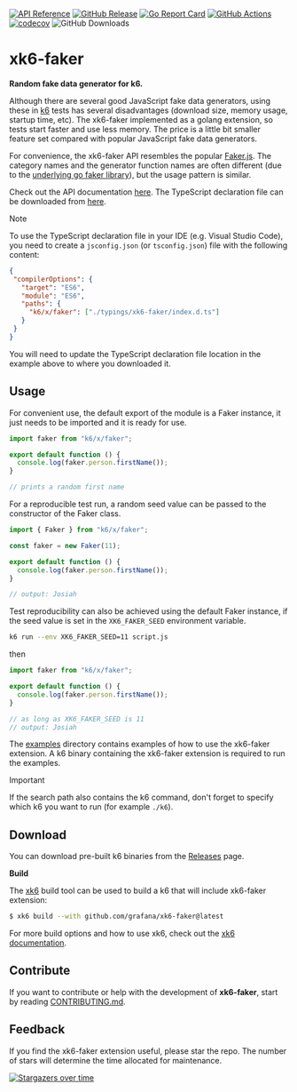 [![API Reference](https://img.shields.io/badge/API-reference-blue?logo=readme&logoColor=lightgray)](https://faker.x.k6.io)
[![GitHub Release](https://img.shields.io/github/v/release/grafana/xk6-faker)](https://github.com/grafana/xk6-faker/releases/)
[![Go Report Card](https://goreportcard.com/badge/github.com/grafana/xk6-faker)](https://goreportcard.com/report/github.com/grafana/xk6-faker)
[![GitHub Actions](https://github.com/grafana/xk6-faker/actions/workflows/validate.yml/badge.svg)](https://github.com/grafana/xk6-faker/actions/workflows/validate.yml)
[![codecov](https://codecov.io/gh/grafana/xk6-faker/graph/badge.svg?token=RDJNHP8NFP)](https://codecov.io/gh/grafana/xk6-faker)
![GitHub Downloads](https://img.shields.io/github/downloads/grafana/xk6-faker/total)

# xk6-faker

**Random fake data generator for k6.**

Although there are several good JavaScript fake data generators, using these in [k6](https://k6.io) tests has several disadvantages (download size, memory usage, startup time, etc). The xk6-faker implemented as a golang extension, so tests start faster and use less memory. The price is a little bit smaller feature set compared with popular JavaScript fake data generators.

For convenience, the xk6-faker API resembles the popular [Faker.js](https://fakerjs.dev/). The category names and the generator function names are often different (due to the [underlying go faker library](https://github.com/brianvoe/gofakeit)), but the usage pattern is similar.

Check out the API documentation [here](https://faker.x.k6.io). The TypeScript declaration file can be downloaded from [here](https://faker.x.k6.io/index.d.ts).

> [!NOTE]
> To use the TypeScript declaration file in your IDE (e.g. Visual Studio Code), you need to create a `jsconfig.json` (or `tsconfig.json`) file with the following content:
>
> ```json file=examples/jsconfig.json
> {
>  "compilerOptions": {
>    "target": "ES6",
>    "module": "ES6",
>    "paths": {
>      "k6/x/faker": ["./typings/xk6-faker/index.d.ts"]
>    }
>  }
>}
>```
> You will need to update the TypeScript declaration file location in the example above to where you downloaded it.


## Usage

For convenient use, the default export of the module is a Faker instance, it just needs to be imported and it is ready for use.

```ts file=examples/default-faker.js
import faker from "k6/x/faker";

export default function () {
  console.log(faker.person.firstName());
}

// prints a random first name
```

For a reproducible test run, a random seed value can be passed to the constructor of the Faker class.


```ts file=examples/custom-faker.js
import { Faker } from "k6/x/faker";

const faker = new Faker(11);

export default function () {
  console.log(faker.person.firstName());
}

// output: Josiah
```

Test reproducibility can also be achieved using the default Faker instance, if the seed value is set in the `XK6_FAKER_SEED` environment variable.

```bash
k6 run --env XK6_FAKER_SEED=11 script.js
```

then

```ts file=examples/default-faker-env.js
import faker from "k6/x/faker";

export default function () {
  console.log(faker.person.firstName());
}

// as long as XK6_FAKER_SEED is 11
// output: Josiah
```

The [examples](https://github.com/grafana/xk6-faker/blob/master/examples) directory contains examples of how to use the xk6-faker extension. A k6 binary containing the xk6-faker extension is required to run the examples.

> [!IMPORTANT]
> If the search path also contains the k6 command, don't forget to specify which k6 you want to run (for example `./k6`).

## Download

You can download pre-built k6 binaries from the [Releases](https://github.com/grafana/xk6-faker/releases/) page.

**Build**

The [xk6](https://github.com/grafana/xk6) build tool can be used to build a k6 that will include xk6-faker extension:

```bash
$ xk6 build --with github.com/grafana/xk6-faker@latest
```

For more build options and how to use xk6, check out the [xk6 documentation](https://github.com/grafana/xk6).

## Contribute

If you want to contribute or help with the development of **xk6-faker**, start by reading [CONTRIBUTING.md](CONTRIBUTING.md). 

## Feedback

If you find the xk6-faker extension useful, please star the repo. The number of stars will determine the time allocated for maintenance.

[![Stargazers over time](https://starchart.cc/grafana/xk6-faker.svg?variant=adaptive)](https://starchart.cc/grafana/xk6-faker)
